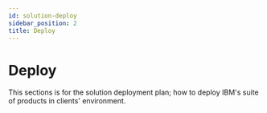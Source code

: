 ```yaml
---
id: solution-deploy
sidebar_position: 2
title: Deploy
---
```


# Deploy 
This sections is for the solution deployment plan; how to deploy IBM's suite of products in clients' environment.